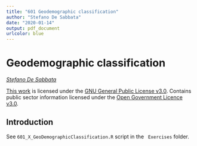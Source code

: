 ```yaml
---
title: "601 Geodemographic classification"
author: "Stefano De Sabbata"
date: "2020-01-14"
output: pdf_document
urlcolor: blue
---
```




# Geodemographic classification

*[Stefano De Sabbata](https://stefanodesabbata.com)*

[This work](https://github.com/sdesabbata/granolarr) is licensed under the [GNU General Public License v3.0](https://www.gnu.org/licenses/gpl-3.0.html). Contains public sector information licensed under the [Open Government Licence v3.0](http://www.nationalarchives.gov.uk/doc/open-government-licence).

## Introduction

See `601_X_GeoDemographicClassification.R` script in the ` Exercises` folder.
